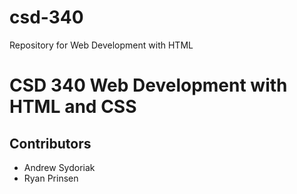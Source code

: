 # csd-340
Repository for Web Development with HTML
<h1>CSD 340 Web Development with HTML and CSS</h1>
<h2>Contributors</h2>
<ul>
  <li>Andrew Sydoriak</li>
  <li>Ryan Prinsen</li>
